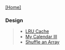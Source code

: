 [[Home]](https://github.com/anicksaha/leetcode/blob/master/README.md)

### Design

> - [LRU Cache](https://leetcode.com/problems/lru-cache/description/)
> - [My Calendar III](https://leetcode.com/problems/my-calendar-iii/description/)
> - [Shuffle an Array](https://leetcode.com/problems/shuffle-an-array/description/)
